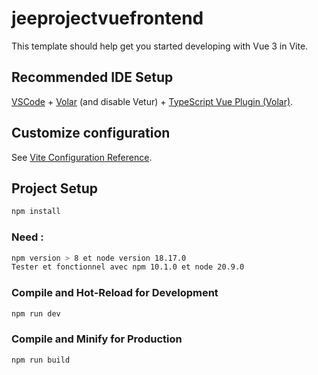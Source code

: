 # jeeprojectvuefrontend

This template should help get you started developing with Vue 3 in Vite.

## Recommended IDE Setup

[VSCode](https://code.visualstudio.com/) + [Volar](https://marketplace.visualstudio.com/items?itemName=Vue.volar) (and disable Vetur) + [TypeScript Vue Plugin (Volar)](https://marketplace.visualstudio.com/items?itemName=Vue.vscode-typescript-vue-plugin).

## Customize configuration

See [Vite Configuration Reference](https://vitejs.dev/config/).

## Project Setup

```sh
npm install
```
### Need :
```sh
npm version > 8 et node version 18.17.0
Tester et fonctionnel avec npm 10.1.0 et node 20.9.0
```

### Compile and Hot-Reload for Development

```sh
npm run dev
```

### Compile and Minify for Production

```sh
npm run build
```
